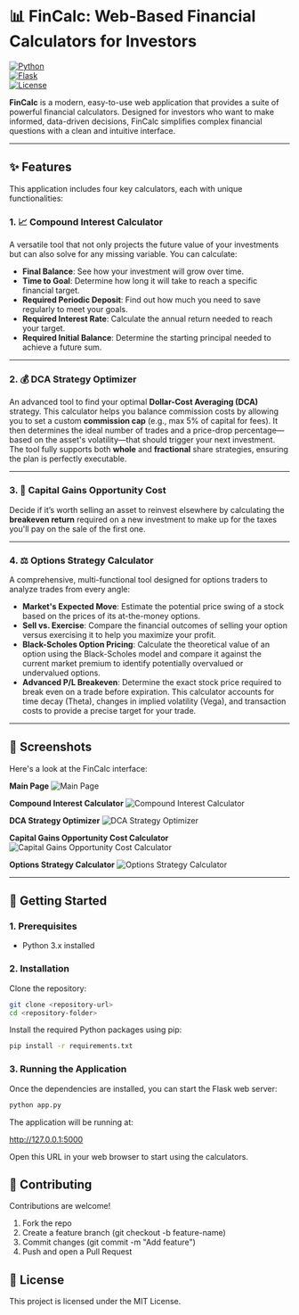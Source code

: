 # 📊 FinCalc: Web-Based Financial Calculators for Investors

[![Python](https://img.shields.io/badge/python-3.x-blue.svg)](https://www.python.org/)  
[![Flask](https://img.shields.io/badge/flask-2.x-green.svg)](https://flask.palletsprojects.com/)  
[![License](https://img.shields.io/badge/license-MIT-lightgrey.svg)](LICENSE)

**FinCalc** is a modern, easy-to-use web application that provides a suite of powerful financial calculators. Designed for investors who want to make informed, data-driven decisions, FinCalc simplifies complex financial questions with a clean and intuitive interface.

---

## ✨ Features

This application includes four key calculators, each with unique functionalities:

### 1. 📈 Compound Interest Calculator
A versatile tool that not only projects the future value of your investments but can also solve for any missing variable. You can calculate:
- **Final Balance**: See how your investment will grow over time.
- **Time to Goal**: Determine how long it will take to reach a specific financial target.
- **Required Periodic Deposit**: Find out how much you need to save regularly to meet your goals.
- **Required Interest Rate**: Calculate the annual return needed to reach your target.
- **Required Initial Balance**: Determine the starting principal needed to achieve a future sum.

---

### 2. 💰 DCA Strategy Optimizer
An advanced tool to find your optimal **Dollar-Cost Averaging (DCA)** strategy. This calculator helps you balance commission costs by allowing you to set a custom **commission cap** (e.g., max 5% of capital for fees). It then determines the ideal number of trades and a price-drop percentage—based on the asset's volatility—that should trigger your next investment. The tool fully supports both **whole** and **fractional** share strategies, ensuring the plan is perfectly executable.

---

### 3. 🔄 Capital Gains Opportunity Cost
Decide if it’s worth selling an asset to reinvest elsewhere by calculating the **breakeven return** required on a new investment to make up for the taxes you'll pay on the sale of the first one.

---

### 4. ⚖️ Options Strategy Calculator
A comprehensive, multi-functional tool designed for options traders to analyze trades from every angle:
- **Market's Expected Move**: Estimate the potential price swing of a stock based on the prices of its at-the-money options.
- **Sell vs. Exercise**: Compare the financial outcomes of selling your option versus exercising it to help you maximize your profit.
- **Black-Scholes Option Pricing**: Calculate the theoretical value of an option using the Black-Scholes model and compare it against the current market premium to identify potentially overvalued or undervalued options.
- **Advanced P/L Breakeven**: Determine the exact stock price required to break even on a trade before expiration. This calculator accounts for time decay (Theta), changes in implied volatility (Vega), and transaction costs to provide a precise target for your trade.

---

## 📸 Screenshots

Here's a look at the FinCalc interface:

**Main Page**
![Main Page](screenshots/Main_page.png)

**Compound Interest Calculator**
![Compound Interest Calculator](screenshots/Compound_Interest_Calculator.png)

**DCA Strategy Optimizer**
![DCA Strategy Optimizer](screenshots/DCA_Strategy_Optimizer.png)

**Capital Gains Opportunity Cost Calculator**
![Capital Gains Opportunity Cost Calculator](screenshots/Capital_Gains_Opportunity_Cost.png)

**Options Strategy Calculator**
![Options Strategy Calculator](screenshots/Options_Strategy_Calculator.png)

---

## 🚀 Getting Started

### 1. Prerequisites
- Python 3.x installed  

### 2. Installation
Clone the repository:

```bash
git clone <repository-url>
cd <repository-folder>

```
Install the required Python packages using pip:
```bash
pip install -r requirements.txt
```

### 3. Running the Application
Once the dependencies are installed, you can start the Flask web server:

```bash
python app.py
```
The application will be running at:

http://127.0.0.1:5000

Open this URL in your web browser to start using the calculators.

## 🤝 Contributing

Contributions are welcome!
1. Fork the repo
2. Create a feature branch (git checkout -b feature-name)
3. Commit changes (git commit -m "Add feature")
4. Push and open a Pull Request

## 📜 License

This project is licensed under the MIT License.
